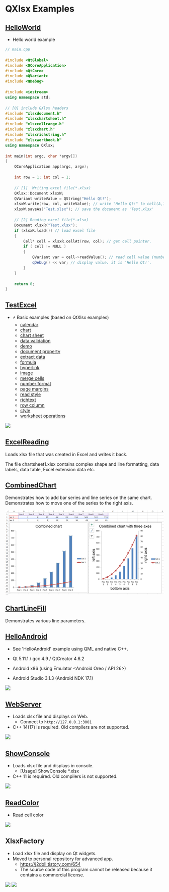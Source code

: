 # QXlsx Examples

## [HelloWorld](https://github.com/QtExcel/QXlsx/tree/master/HelloWorld)

- Hello world example

```cpp
// main.cpp

#include <QtGlobal>
#include <QCoreApplication>
#include <QtCore>
#include <QVariant>
#include <QDebug>

#include <iostream>
using namespace std;

// [0] include QXlsx headers 
#include "xlsxdocument.h"
#include "xlsxchartsheet.h"
#include "xlsxcellrange.h"
#include "xlsxchart.h"
#include "xlsxrichstring.h"
#include "xlsxworkbook.h"
using namespace QXlsx;

int main(int argc, char *argv[])
{
    QCoreApplication app(argc, argv);

    int row = 1; int col = 1;
	
    // [1]  Writing excel file(*.xlsx)
    QXlsx::Document xlsxW;
	QVariant writeValue = QString("Hello Qt!");
    xlsxW.write(row, col, writeValue); // write "Hello Qt!" to cell(A,1).
    xlsxW.saveAs("Test.xlsx"); // save the document as 'Test.xlsx'

    // [2] Reading excel file(*.xlsx)
    Document xlsxR("Test.xlsx"); 
    if (xlsxR.load()) // load excel file
    { 
        Cell* cell = xlsxR.cellAt(row, col); // get cell pointer.
        if ( cell != NULL )
        {
            QVariant var = cell->readValue(); // read cell value (number(double), QDateTime, QString ...)
            qDebug() << var; // display value. it is 'Hello Qt!'.
        }
    }

    return 0;
}
```

## [TestExcel](https://github.com/QtExcel/QXlsx/tree/master/TestExcel)

- :zap: Basic examples (based on QtXlsx examples)
    - [calendar](https://github.com/QtExcel/QXlsx/blob/master/TestExcel/calendar.cpp)
    - [chart](https://github.com/QtExcel/QXlsx/blob/master/TestExcel/chart.cpp)
    - [chart sheet](https://github.com/QtExcel/QXlsx/blob/master/TestExcel/chartsheet.cpp)
    - [data validation](https://github.com/QtExcel/QXlsx/blob/master/TestExcel/datavalidation.cpp)
    - [demo](https://github.com/QtExcel/QXlsx/blob/master/TestExcel/demo.cpp)
    - [document property](https://github.com/QtExcel/QXlsx/blob/master/TestExcel/documentproperty.cpp)
    - [extract data](https://github.com/QtExcel/QXlsx/blob/master/TestExcel/extractdata.cpp)
    - [formula](https://github.com/QtExcel/QXlsx/blob/master/TestExcel/formulas.cpp)
    - [hyperlink](https://github.com/QtExcel/QXlsx/blob/master/TestExcel/hyperlinks.cpp)
    - [image](https://github.com/QtExcel/QXlsx/blob/master/TestExcel/image.cpp)
    - [merge cells](https://github.com/QtExcel/QXlsx/blob/master/TestExcel/mergecells.cpp)
    - [number format](https://github.com/QtExcel/QXlsx/blob/master/TestExcel/numberformat.cpp)
    - [page margins](https://github.com/QtExcel/QXlsx/blob/master/TestExcel/pageMargins.cpp)
    - [read style](https://github.com/QtExcel/QXlsx/blob/master/TestExcel/readStyle.cpp)
    - [richtext](https://github.com/QtExcel/QXlsx/blob/master/TestExcel/richtext.cpp)
    - [row column](https://github.com/QtExcel/QXlsx/blob/master/TestExcel/rowcolumn.cpp)
    - [style](https://github.com/QtExcel/QXlsx/blob/master/TestExcel/style.cpp)
    - [worksheet operations](https://github.com/QtExcel/QXlsx/blob/master/TestExcel/worksheetoperations.cpp)

![](markdown.data/testexcel.png)

## [ExcelReading](https://github.com/QtExcel/QXlsx/tree/master/ExcelReading)

Loads xlsx file that was created in Excel and writes it back.

The file chartsheet1.xlsx contains complex shape and line formatting, data labels, data table, Excel extension data etc.

## [CombinedChart](https://github.com/QtExcel/QXlsx/tree/master/CombinedChart)

Demonstrates how to add bar series and line series on the same chart. Demonstrates how to move one of the series to the right axis.

![](markdown.data/combinedchart.png)

## [ChartLineFill](https://github.com/QtExcel/QXlsx/tree/master/ChartLineFill)

Demonstrates various line parameters.

## [HelloAndroid](https://github.com/QtExcel/QXlsx/tree/master/HelloAndroid)

- See 'HelloAndroid' example using QML and native C++.

- Qt 5.11.1 / gcc 4.9 / QtCreator 4.6.2 
- Android x86 (using Emulator <Android Oreo / API 26>)
- Android Studio 3.1.3 (Android NDK 17.1)

![](markdown.data/android.jpg)

## [WebServer](https://github.com/QtExcel/QXlsx/tree/master/WebServer)
- Loads xlsx file and displays on Web.
	- Connect to `http://127.0.0.1:3001` 
- C++ 14(17) is required. Old compilers are not supported.

![](markdown.data/webserver.png)

## [ShowConsole](https://github.com/QtExcel/QXlsx/tree/master/ShowConsole)
- Loads xlsx file and displays in console.
  - [Usage] ShowConsole *.xlsx
- C++ 11 is required. Old compilers is not supported.

![](markdown.data/show-console.jpg)

## [ReadColor](https://github.com/QtExcel/QXlsx/tree/master/ReadColor) 
- Read cell color

![](markdown.data/read-color.jpg)

## XlsxFactory 
- Load xlsx file and display on Qt widgets. 
- Moved to personal repository for advanced app.
	- https://j2doll.tistory.com/654
	- The source code of this program cannot be released because it contains a commercial license.

![](markdown.data/copycat.png)
![](markdown.data/copycat2.jpg)
